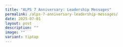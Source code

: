 ```yaml
---
title: "ALPS 7 Anniversary: Leadership Messages"
permalink: /alps-7-anniversary-leadership-messages/
date: 2025-07-01
layout: post
description: ""
image: ""
variant: tiptap
---
```


